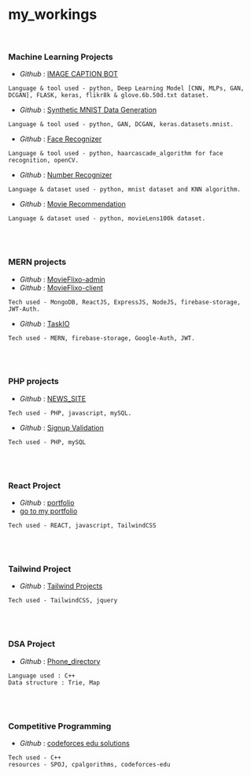   # my_workings

<br>

### Machine Learning Projects
- _Github_ : [IMAGE CAPTION BOT](https://github.com/harshit-8118/Image_Captioning)
```
Language & tool used - python, Deep Learning Model [CNN, MLPs, GAN, DCGAN], FLASK, keras, flikr8k & glove.6b.50d.txt dataset.
```
- _Github_ : [Synthetic MNIST Data Generation](https://github.com/harshit-8118/Synthetic-MNIST-Data-Generation)
```
Language & tool used - python, GAN, DCGAN, keras.datasets.mnist.
```
- _Github_ : [Face Recognizer](https://github.com/harshit-8118/FaceRecognizer)
```
Language & tool used - python, haarcascade_algorithm for face recognition, openCV.
```
- _Github_ : [Number Recognizer](https://github.com/harshit-8118/NumberRecognizer)
```
Language & dataset used - python, mnist dataset and KNN algorithm.
```
- _Github_ : [Movie Recommendation](https://github.com/harshit-8118/MovieRecommendation)
```
Language & dataset used - python, movieLens100k dataset.
```

<br>
<br>

### MERN projects
- _Github_ : [MovieFlixo-admin](https://github.com/harshit-8118/Movieflixo/tree/admin-panel)
- _Github_ : [MovieFlixo-client](https://github.com/harshit-8118/Movieflixo/tree/master)
```
Tech used - MongoDB, ReactJS, ExpressJS, NodeJS, firebase-storage, JWT-Auth.
```
- _Github_ : [TaskIO](https://github.com/harshit-8118/TaskIO)
```
Tech used - MERN, firebase-storage, Google-Auth, JWT.
```

<br>
<br>

### PHP projects
- _Github_ : [NEWS_SITE](https://github.com/harshit-8118/NEWS_PROJECT)
```
Tech used - PHP, javascript, mySQL.
```
- _Github_ : [Signup Validation](https://github.com/harshit-8118/SignUpForm)
```
Tech used - PHP, mySQL
```

<br>
<br>

### React Project
- _Github_ : [portfolio](https://github.com/harshit-8118/portfolio)
- [go to my portfolio](https://hharshit8118.netlify.com)
```
Tech used - REACT, javascript, TailwindCSS
```

<br>
<br>

### Tailwind Project
- _Github_ : [Tailwind Projects](https://github.com/harshit-8118/TailwindCss)
```
Tech used - TailwindCSS, jquery
```

<br>
<br>

### DSA Project
- _Github_ : [Phone_directory](https://github.com/harshit-8118/phone-directory)
```
Language used : C++
Data structure : Trie, Map
```

<br>
<br>

### Competitive Programming
- _Github_ : [codeforces edu solutions](https://github.com/harshit-8118/Codeforces-edu)
```
Tech used - C++
resources - SPOJ, cpalgorithms, codeforces-edu
```
